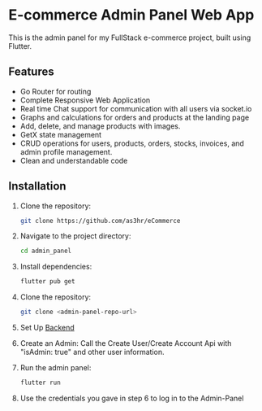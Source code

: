 # E-commerce Admin Panel Web App

This is the admin panel for my FullStack e-commerce project, built using Flutter. 

## Features
- Go Router for routing
- Complete Responsive Web Application
- Real time Chat support for communication with all users via socket.io
- Graphs and calculations for orders and products at the landing page
- Add, delete, and manage products with images.
- GetX state management
- CRUD operations for users, products, orders, stocks, invoices, and admin profile management.
- Clean and understandable code

## Installation
1. Clone the repository:
   ```bash
   git clone https://github.com/as3hr/eCommerce
2. Navigate to the project directory:
   ```bash
   cd admin_panel
3. Install dependencies:
   ```bash
   flutter pub get
4. Clone the repository:
   ```bash
   git clone <admin-panel-repo-url>
5. Set Up 
   [Backend](https://github.com/as3hr/eCommerce/tree/main/backend)
6. Create an Admin: 
    Call the Create User/Create Account Api with "isAdmin: true" and other user information.

7. Run the admin panel:
   ```bash
   flutter run

8. Use the credentials you gave in step 6 to log in to the Admin-Panel

